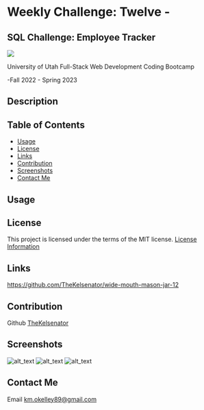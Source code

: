 # Weekly Challenge: Twelve -

## SQL Challenge: Employee Tracker
  <a href="https://choosealicense.com/licenses/mit">
  <img src="https://img.shields.io/badge/License-MIT-blue" />
  </a>

  University of Utah
  Full-Stack Web Development Coding Bootcamp

  -Fall 2022 - Spring 2023

## Description

  

## Table of Contents

- [Usage](#usage)
- [License](#license)
- [Links](#links)
- [Contribution](#contribution)
- [Screenshots](#screenshots)
- [Contact Me](#contact)

## Usage



## License

  This project is licensed under the terms of the MIT license.
  [License Information](https://choosealicense.com/licenses/mit)


## Links

  

  https://github.com/TheKelsenator/wide-mouth-mason-jar-12

## Contribution

  Github [TheKelsenator](https://github.com/TheKelsenator)

## Screenshots

 ![alt_text]()
 ![alt_text]()
 ![alt_text]()

## Contact Me

  Email [km.okelley89@gmail.com](mailto:km.okelley89@gmail.com)